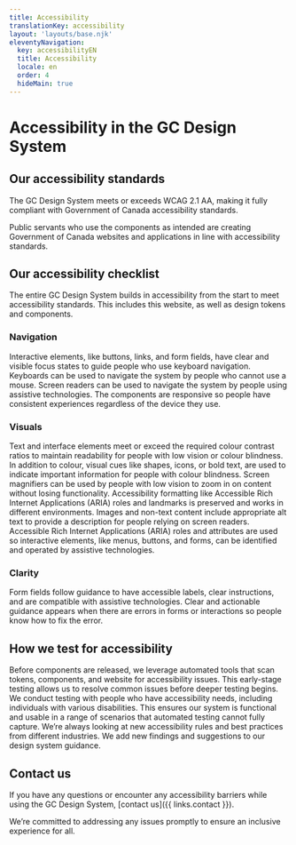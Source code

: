 ```yaml
---
title: Accessibility
translationKey: accessibility
layout: 'layouts/base.njk'
eleventyNavigation:
  key: accessibilityEN
  title: Accessibility
  locale: en
  order: 4
  hideMain: true
---
```


# Accessibility in the GC Design System

## Our accessibility standards

The GC Design System meets or exceeds WCAG 2.1 AA, making it fully compliant with <gcds-link external href="https://www.tbs-sct.canada.ca/pol/doc-eng.aspx?id=23601"> Government of Canada accessibility standards</gcds-link>.

Public servants who use the components as intended are creating Government of Canada websites and applications in line with accessibility standards.

## Our accessibility checklist

The entire GC Design System builds in accessibility from the start to meet accessibility standards. This includes this website, as well as design tokens and components.

### Navigation

<gcds-details details-title="Focus states">
  <gcds-text margin-bottom="0">Interactive elements, like buttons, links, and form fields, have clear and visible focus states to guide people who use keyboard navigation.</gcds-text>
</gcds-details>

<gcds-details details-title="Keyboard navigation">
  <gcds-text margin-bottom="0">Keyboards can be used to navigate the system by people who cannot use a mouse.</gcds-text>
</gcds-details>

<gcds-details details-title="Screen reader compatibility">
  <gcds-text margin-bottom="0">Screen readers can be used to navigate the system by people using assistive technologies.</gcds-text>
</gcds-details>

<gcds-details details-title="Responsive design">
  <gcds-text margin-bottom="0">The components are responsive so people have consistent experiences regardless of the device they use.</gcds-text>
</gcds-details>

### Visuals

<gcds-details details-title="Colour contrast">
  <gcds-text margin-bottom="0">Text and interface elements meet or exceed the required colour contrast ratios to maintain readability for people with low vision or colour blindness.</gcds-text>
</gcds-details>

<gcds-details details-title="Non-colour indicators">
  <gcds-text margin-bottom="0">In addition to colour, visual cues like shapes, icons, or bold text, are used to indicate important information for people with colour blindness.</gcds-text>
</gcds-details>

<gcds-details details-title="Screen magnifier compatibility">
  <gcds-text margin-bottom="0">Screen magnifiers can be used by people with low vision to zoom in on content without losing functionality.</gcds-text>
</gcds-details>

<gcds-details details-title="Browsers and assistive plugins compatibility.">
  <gcds-text margin-bottom="0">Accessibility formatting like Accessible Rich Internet Applications (ARIA) roles and landmarks is preserved and works in different environments.</gcds-text>
</gcds-details>

<gcds-details details-title="Alt text">
  <gcds-text margin-bottom="0">Images and non-text content include appropriate alt text to provide a description for people relying on screen readers.</gcds-text>
</gcds-details>

<gcds-details details-title="ARIA roles and attributes">
  <gcds-text margin-bottom="0">Accessible Rich Internet Applications (ARIA) roles and attributes are used so interactive elements, like menus, buttons, and forms, can be identified and operated by assistive technologies.</gcds-text>
</gcds-details>

### Clarity

<gcds-details details-title="Clear form fields">
  <gcds-text margin-bottom="0">Form fields follow guidance to have accessible labels, clear instructions, and are compatible with assistive technologies.</gcds-text>
</gcds-details>

<gcds-details details-title="Clear and specific error messages">
  <gcds-text margin-bottom="0">Clear and actionable guidance appears when there are errors in forms or interactions so people know how to fix the error.</gcds-text>
</gcds-details>

## How we test for accessibility

<gcds-details details-title="Automated accessibility testing">
 <gcds-text margin-bottom="0">Before components are released, we leverage automated tools that scan tokens, components, and website for accessibility issues. This early-stage testing allows us to resolve common issues before deeper testing begins.</gcds-text>
</gcds-details>

<gcds-details details-title="Manual testing for accessibility needs">
  <gcds-text margin-bottom="0">We conduct testing with people who have accessibility needs, including individuals with various disabilities. This ensures our system is functional and usable in a range of scenarios that automated testing cannot fully capture.</gcds-text>
</gcds-details>

<gcds-details details-title="Research and best practices">
  <gcds-text margin-bottom="0">We’re always looking at new accessibility rules and best practices from different industries. We add new findings and suggestions to our design system guidance.</gcds-text>
</gcds-details>

<gcds-card
card-title="Testing tools"
href="{{ links.accessibilityTesting }}"
card-title-tag="h3"
description="Tools and tips for teams who may choose to do their own testing before release."
class="mt-600"> </gcds-card>

## Contact us

If you have any questions or encounter any accessibility barriers while using the GC Design System,‌ [contact us]({{ links.contact }}).

We’re committed to addressing any issues promptly to ensure an inclusive experience for all.
